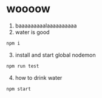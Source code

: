 # woooow

1. baaaaaaaaalaaaaaaaaaa
2. water is good
```bash
npm i
```

3. install and start global nodemon
```bash
npm run test
```

4. how to drink water
```bash
npm start
```